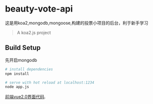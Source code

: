 # beauty-vote-api
这是用koa2,mongodb,mongoose,构建的投票小项目的后台，利于新手学习

> A koa2.js project

## Build Setup

先开启mongodb

``` bash
# install dependencies
npm install

# serve with hot reload at localhost:1234
node app.js

```

 [前端vue2.0界面代码](https://github.com/naihe138/beauty-vote).